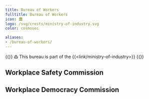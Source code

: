 ```yaml
---
title: Bureau of Workers
fulltitle: Bureau of Workers
icon: 🏛️
logo: /svg/crests/ministry-of-industry.svg
color: cosmosec

aliases:
- /bureau-of-workers/
---
```

{{<note>}}
߷ This bureau is part of the {{<link/ministry-of-industry>}}
{{</note>}}

## Workplace Safety Commission
## Workplace Democracy Commission